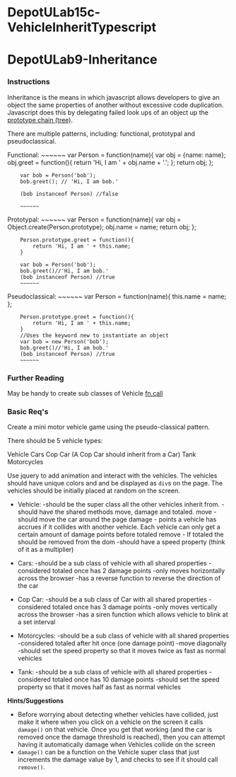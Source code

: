 # DepotULab15c-VehicleInheritTypescript

# DepotULab9-Inheritance

### Instructions

Inheritance is the means in which javascript allows developers to give an object the same properties of another without excessive code duplication. Javascript does this by delegating failed look ups of an object up the [prototype chain (tree)](https://developer.mozilla.org/en-US/docs/Web/JavaScript/Inheritance_and_the_prototype_chain).

There are multiple patterns, including: functional, prototypal and pseudoclassical.

Functional:
		~~~~~~
		var Person = function(name){
			var obj = {name: name};
			obj.greet = function(){
				return 'Hi, I am ' + obj.name + '.';
			};
			return obj;
		};

		var bob = Person('bob');
		bob.greet(); // 'Hi, I am bob.'

		(bob instanceof Person) //false

		~~~~~~

Prototypal:
		~~~~~~
		var Person = function(name){
			var obj = Object.create(Person.prototype);
			obj.name = name;
			return obj;
		};

		Person.prototype.greet = function(){
			return 'Hi, I am ' + this.name;
		}

		var bob = Person('bob');
		bob.greet()//'Hi, I am bob.'
		(bob instanceof Person) //true
		~~~~~~

Pseudoclassical:
		~~~~~~
		var Person = function(name){
			this.name = name;
		};

		Person.prototype.greet = function(){
			return 'Hi, I am ' + this.name;
		}
		//Uses the keyword new to instantiate an object
		var bob = new Person('bob');
		bob.greet()//'Hi, I am bob.'
		(bob instanceof Person) //true
		~~~~~~


### Further Reading
May be handy to create sub classes of Vehicle [fn.call](https://developer.mozilla.org/en-US/docs/Web/JavaScript/Reference/Global_Objects/Function/call)

### Basic Req's
Create a mini motor vehicle game using the pseudo-classical pattern.

There should be 5 vehicle types:

Vehicle
Cars
Cop Car (A Cop Car should inherit from a Car)
Tank
Motorcycles

Use jquery to add animation and interact with the vehicles. The vehicles should have unique colors and and be displayed as `div`s on the page. The vehicles should be initially placed at random on the screen.

* Vehicle:
		-should be the super class all the other vehicles inherit from.
		-should have the shared methods move, damage and totaled.
			move - should move the car around the page
			damage - points a vehicle has accrues if it collides with another vehicle. Each vehicle can only get a certain amount of damage points before totaled
			remove - If totaled the should be removed from the dom
        -should have a speed property (think of it as a multiplier)

* Cars:
		-should be a sub class of vehicle with all shared properties
		-considered totaled once has 2 damage points
		-only moves horizontally across the browser
		-has a reverse function to reverse the direction of the car

* Cop Car:
		-should be a sub class of Car with all shared properties
		-considered totaled once has 3 damage points
		-only moves vertically across the browser
		-has a siren function which allows vehicle to blink at a set interval

* Motorcycles:
		-should be a sub class of vehicle with all shared properties
		-considered totaled after hit once (one damage point)
		-move diagonally
		-should set the speed property so that it moves twice as fast as normal vehicles

* Tank:
		-should be a sub class of vehicle with all shared properties
		-considered totaled once has 10 damage points
		-should set the speed property so that it moves half as fast as normal vehicles

**Hints/Suggestions**
* Before worrying about detecting whether vehicles have collided, just make it where when you click on a vehicle on the screen it calls `damage()` on that vehicle. Once you get that working (and the car is removed once the damage threshold is reached), then you can attempt having it automatically damage when Vehicles collide on the screen
* `damage()` can be a function on the Vehicle super class that just increments the damage value by 1, and checks to see if it should call `remove()`.
